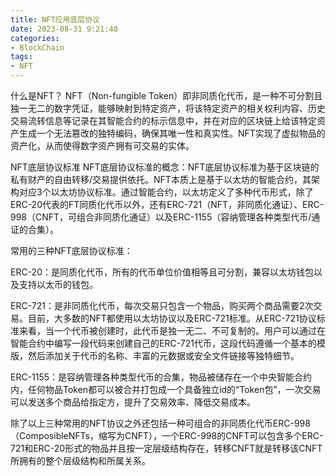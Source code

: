 ```yaml
---
title: NFT应用底层协议
date: 2023-08-31 9:21:40
categories: 
- BlockChain
tags:
- NFT
---
```


什么是NFT？
NFT（Non-fungible Token）即非同质化代币，是一种不可分割且独一无二的数字凭证，能够映射到特定资产，将该特定资产的相关权利内容、历史交易流转信息等记录在其智能合约的标示信息中，并在对应的区块链上给该特定资产生成一个无法篡改的独特编码，确保其唯一性和真实性。NFT实现了虚拟物品的资产化，从而使得数字资产拥有可交易的实体。


NFT底层协议标准
NFT底层协议标准的概念：NFT底层协议标准为基于区块链的私有财产的自由转移/交易提供依托。NFT本质上是基于以太坊的智能合约，其架构对应3个以太坊协议标准。通过智能合约，以太坊定义了多种代币形式，除了ERC-20代表的FT同质化代币以外，还有ERC-721（NFT，非同质化通证）、ERC-998（CNFT，可组合非同质化通证）以及ERC-1155（容纳管理各种类型代币/通证的合集）。

常用的三种NFT底层协议标准：

ERC-20：是同质化代币，所有的代币单位价值相等且可分割，兼容以太坊钱包以及支持以太币的钱包。

ERC-721：是非同质化代币，每次交易只包含一个物品，购买两个商品需要2次交易。目前，大多数的NFT都使用以太坊协议以及ERC-721标准。从ERC-721协议标准来看，当一个代币被创建时，此代币是独一无二、不可复制的。用户可以通过在智能合约中编写一段代码来创建自己的ERC-721代币，这段代码遵循一个基本的模版，然后添加关于代币的名称、丰富的元数据或安全文件链接等独特细节。

ERC-1155：是容纳管理各种类型代币的合集，物品被储存在一个中央智能合约内，任何物品Token都可以被合并打包成一个具备独立id的“Token包”，一次交易可以发送多个商品给指定方，提升了交易效率、降低交易成本。

除了以上三种常用的NFT协议之外还包括一种可组合的非同质化代币ERC-998（ComposibleNFTs，缩写为CNFT），一个ERC-998的CNFT可以包含多个ERC-721和ERC-20形式的物品并且按一定层级结构存在，转移CNFT就是转移该CNFT所拥有的整个层级结构和所属关系。